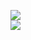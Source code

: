[![](https://img.shields.io/badge/Made%20With-Github%20Spray-lightgrey.svg?style=for-the-badge&logo=github)](https://github.com/Annihil/github-spray#3836)  
[![](https://i.imgur.com/2DrTn0Z.gif)](https://github.com/Annihil/github-spray)